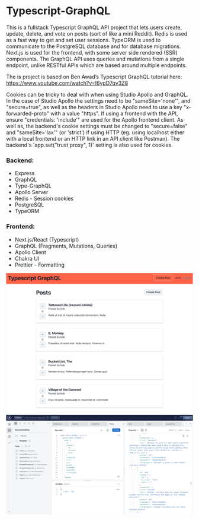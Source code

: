 # Typescript-GraphQL

This is a fullstack Typescript GraphQL API project that lets users create, update, delete, and vote on posts (sort of like a mini Reddit). Redis is used as a fast way to get and set user sessions. TypeORM is used to communicate to the PostgreSQL database and for database migrations. Next.js is used for the frontend, with some server side rendered (SSR) components. The GraphQL API uses queries and mutations from a single endpoint, unlike RESTful APIs which are based around multiple endpoints.

The is project is based on Ben Awad’s Typescript GraphQL tutorial here: https://www.youtube.com/watch?v=I6ypD7qv3Z8

Cookies can be tricky to deal with when using Studio Apollo and GraphQL. In the case of Studio Apollo the settings need to be "sameSite='none'", and "secure=true", as well as the headers in Studio Apollo need to use a key "x-forwarded-proto" with a value "https". If using a frontend with the API, ensure "credentials: 'include'" are used for the Apollo frontend client. As well as, the backend's cookie settings must be changed to "secure=false" and "sameSite='lax'" (or 'strict') if using HTTP (eg. using localhost either with a local frontend or an HTTP link in an API client like Postman). The backend's 'app.set("trust proxy", 1)' setting is also used for cookies.

### Backend:

- Express
- GraphQL
- Type-GraphQL
- Apollo Server
- Redis - Session cookies
- PostgreSQL
- TypeORM

### Frontend:

- Next.js/React (Typescript)
- GraphQL (Fragments, Mutations, Queries)
- Apollo Client
- Chakra UI
- Prettier - Formatting

![landing page with posts](https://github.com/jonathanleejono/Typescript-GraphQL/blob/main/assets/graphql_frontend_posts.png)
![landing page with posts](https://github.com/jonathanleejono/Typescript-GraphQL/blob/main/assets/studio_apollo_graphql.png)
